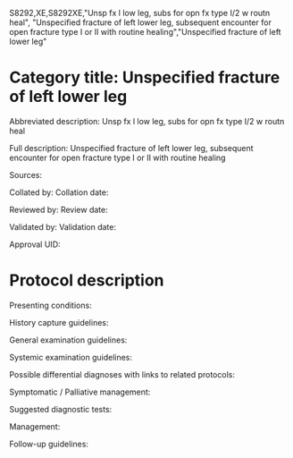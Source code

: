 S8292,XE,S8292XE,"Unsp fx l low leg, subs for opn fx type I/2 w routn heal", "Unspecified fracture of left lower leg, subsequent encounter for open fracture type I or II with routine healing","Unspecified fracture of left lower leg"
# Category title: Unspecified fracture of left lower leg

Abbreviated description: Unsp fx l low leg, subs for opn fx type I/2 w routn heal

Full description: Unspecified fracture of left lower leg, subsequent encounter for open fracture type I or II with routine healing

Sources:

Collated by:
Collation date:

Reviewed by:
Review date:

Validated by:
Validation date:

Approval UID:

# Protocol description

Presenting conditions:

History capture guidelines:

General examination guidelines:

Systemic examination guidelines:

Possible differential diagnoses with links to related protocols:

Symptomatic / Palliative management:

Suggested diagnostic tests:

Management:

Follow-up guidelines:
